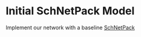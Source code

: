 # Initial SchNetPack Model

Implement our network with a baseline [SchNetPack](https://github.com/atomistic-machine-learning/schnetpack)
